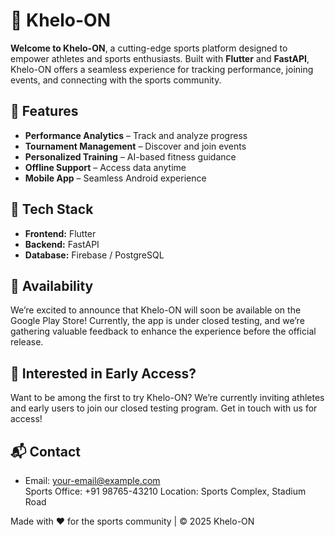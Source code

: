# 🏅 Khelo-ON

**Welcome to Khelo-ON**, a cutting-edge sports platform designed to empower athletes and sports enthusiasts. Built with **Flutter** and **FastAPI**, Khelo-ON offers a seamless experience for tracking performance, joining events, and connecting with the sports community.

## 🌟 Features
 
- **Performance Analytics** – Track and analyze progress  
- **Tournament Management** – Discover and join events  
- **Personalized Training** – AI-based fitness guidance  
- **Offline Support** – Access data anytime  
- **Mobile App** – Seamless Android experience  

## 🚀 Tech Stack

- **Frontend:** Flutter  
- **Backend:** FastAPI  
- **Database:** Firebase / PostgreSQL  

## 📱 Availability
We’re excited to announce that Khelo-ON will soon be available on the Google Play Store!
Currently, the app is under closed testing, and we’re gathering valuable feedback to enhance the experience before the official release.

## 🧪 Interested in Early Access?
Want to be among the first to try Khelo-ON?
We’re currently inviting athletes and early users to join our closed testing program. Get in touch with us for access!

## 📬 Contact

- Email: your-email@example.com  
Sports Office: +91 98765-43210
Location: Sports Complex, Stadium Road

Made with ❤️ for the sports community | © 2025 Khelo-ON
